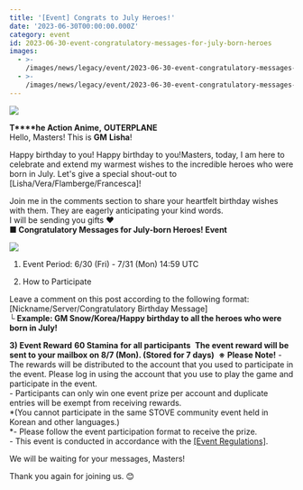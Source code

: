 ```yaml
---
title: '[Event] Congrats to July Heroes!'
date: '2023-06-30T00:00:00.000Z'
category: event
id: 2023-06-30-event-congratulatory-messages-for-july-born-heroes
images:
  - >-
    /images/news/legacy/event/2023-06-30-event-congratulatory-messages-for-july-born-heroes/a893651f12e340659fc9382f39c6f5a3.webp
  - >-
    /images/news/legacy/event/2023-06-30-event-congratulatory-messages-for-july-born-heroes/9437bf4a2c104e3e837ad4f4fbbf9f94.webp
---
```


![](/images/news/legacy/event/2023-06-30-event-congratulatory-messages-for-july-born-heroes/a893651f12e340659fc9382f39c6f5a3.webp)

**T****he Action Anime,** **OUTERPLANE**  
Hello, Masters! This is **GM** **Lisha**!  
  
Happy birthday to you! Happy birthday to you!Masters, today, I am here to celebrate and extend my warmest wishes to the incredible heroes who were born in July. Let's give a special shout-out to \[Lisha/Vera/Flamberge/Francesca\]!

Join me in the comments section to share your heartfelt birthday wishes with them. They are eagerly anticipating your kind words.  
I will be sending you gifts ❤  
**■ Congratulatory Messages for July-born Heroes! Event**  

![](/images/news/legacy/event/2023-06-30-event-congratulatory-messages-for-july-born-heroes/9437bf4a2c104e3e837ad4f4fbbf9f94.webp)

  
  
1) Event Period: 6/30 (Fri) - 7/31 (Mon) 14:59 UTC

2) How to Participate 

Leave a comment on this post according to the following format: \[Nickname/Server/Congratulatory Birthday Message\]  
**└ Example: GM Snow/Korea/Happy birthday to all the heroes who were born in July!** 

**3) Event Reward** **60 Stamina** **for all participants**  **The event reward will be sent to your mailbox on 8/7 (Mon). (Stored for 7 days)**  **※** **Please Note!** \- The rewards will be distributed to the account that you used to participate in the event. Please log in using the account that you use to play the game and participate in the event.  
\- Participants can only win one event prize per account and duplicate entries will be exempt from receiving rewards.  
*(You cannot participate in the same STOVE community event held in Korean and other languages.)  
*\- Please follow the event participation format to receive the prize.  
\- This event is conducted in accordance with the [\[Event Regulations\]](https://www.smilegatemegaport.com/terms/index?gameType=MOBILE&termsType=8&langCode=enhttps://www.smilegatemegaport.com/terms/index?gameType=MOBILE&termsType=8&langCode=en).  
  
We will be waiting for your messages, Masters! 

  
Thank you again for joining us. 😊
